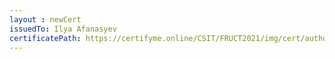 ```yaml
--- 
layout : newCert 
issuedTo: Ilya Afanasyev 
certificatePath: https://certifyme.online/CSIT/FRUCT2021/img/cert/author/IlyaAfanasyev_a7da6.png
--- 
```

